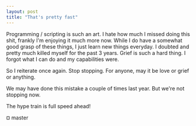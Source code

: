 ```yaml
---
layout: post
title: "That's pretty fast"
---
```


Programming / scripting is such an art. 
I hate how much I missed doing this shit, frankly I'm enjoying it much more now. 
While I do have a somewhat good grasp of these things, I just learn new things everyday. 
I doubted and pretty much killed myself for the past 3 years. Grief is such a hard thing. 
I forgot what I can do and my capabilities were. 

So I reiterate once again. 
Stop stopping. 
For anyone, may it be love or grief or anything. 

We may have done this mistake a couple of times last year. 
But we're not stopping now. 

The hype train is full speed ahead!  

¤ master
